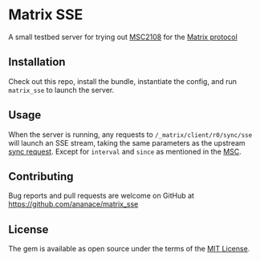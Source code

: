 Matrix SSE
==========

A small testbed server for trying out [MSC2108][1] for the [Matrix protocol][2]

## Installation

Check out this repo, install the bundle, instantiate the config, and run `matrix_sse` to launch the server.

## Usage

When the server is running, any requests to `/_matrix/client/r0/sync/sse` will
launch an SSE stream, taking the same parameters as the upstream
[sync request][3]. Except for `interval` and `since` as mentioned in the
[MSC][1].

## Contributing

Bug reports and pull requests are welcome on GitHub at https://github.com/ananace/matrix_sse

## License

The gem is available as open source under the terms of the [MIT License](https://opensource.org/licenses/MIT).

[1]: https://github.com/matrix-org/matrix-doc/pull/2108
[2]: https://matrix.org
[3]: https://matrix.org/docs/spec/client_server/latest#get-matrix-client-r0-sync
